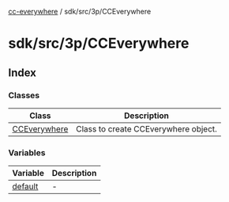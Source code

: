 [cc-everywhere](../../../../index.md) / sdk/src/3p/CCEverywhere

# sdk/src/3p/CCEverywhere

## Index

### Classes

| Class | Description |
| ------ | ------ |
| [CCEverywhere](classes/CCEverywhere.md) | Class to create CCEverywhere object. |

### Variables

| Variable | Description |
| ------ | ------ |
| [default](variables/default.md) | - |
